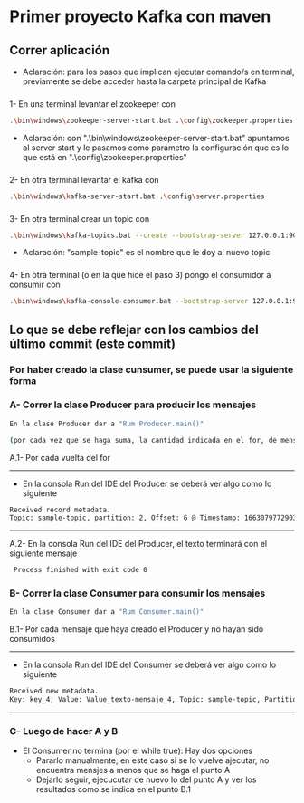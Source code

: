 # Primer proyecto Kafka con maven

## Correr aplicación

- Aclaración: para los pasos que implican ejecutar comando/s en terminal, previamente se debe acceder hasta la carpeta principal de Kafka

###
1- En una terminal levantar el zookeeper con 
```bash
.\bin\windows\zookeeper-server-start.bat .\config\zookeeper.properties
```
- Aclaración: con ".\bin\windows\zookeeper-server-start.bat" apuntamos al server start y le pasamos como parámetro la configuración que es lo que está en ".\config\zookeeper.properties"
###
2- En otra terminal levantar el kafka con 
```bash
.\bin\windows\kafka-server-start.bat .\config\server.properties
```
###
3- En otra terminal crear un topic con 
```bash
.\bin\windows\kafka-topics.bat --create --bootstrap-server 127.0.0.1:9092 --partitions 3 --topic sample-topic
```
- Aclaración: "sample-topic" es el nombre que le doy al nuevo topic
###
4- En otra terminal (o en la que hice el paso 3) pongo el consumidor a consumir con 
```bash
.\bin\windows\kafka-console-consumer.bat --bootstrap-server 127.0.0.1:9092 --topic sample-topic --group java
```
###
## Lo que se debe reflejar con los cambios del último commit (este commit)
### Por haber creado la clase cunsumer, se puede usar la siguiente forma
###
### A- Correr la clase Producer para producir los mensajes 
```bash
En la clase Producer dar a "Rum Producer.main()"

(por cada vez que se haga suma, la cantidad indicada en el for, de mensajes que van a ser consumidos luego por el consumer)
```
A.1- Por cada vuelta del for 
***
- En la consola Run del IDE del Producer se deberá ver algo como lo siguiente
```bash
Received record metadata.
Topic: sample-topic, partition: 2, Offset: 6 @ Timestamp: 1663079772903
```
***
A.2- En la consola Run del IDE del Producer, el texto terminará con el siguiente mensaje
```bash
 Process finished with exit code 0
```

###
### B- Correr la clase Consumer para consumir los mensajes
```bash
En la clase Consumer dar a "Rum Consumer.main()"
```
B.1- Por cada mensaje que haya creado el Producer y no hayan sido consumidos
***
- En la consola Run del IDE del Consumer se deberá ver algo como lo siguiente
```bash
Received new metadata. 
Key: key_4, Value: Value_texto-mensaje_4, Topic: sample-topic, Partition: 0, Offset: 25
```
***

###
### C- Luego de hacer A y B
- El Consumer no termina (por el while true): Hay dos opciones
  - Pararlo manualmente; en este caso si se lo vuelve ajecutar, no encuentra mensjes a menos que se haga el punto A
  - Dejarlo seguir, ejecucutar de nuevo lo del punto A y ver los resultados como se indica en el punto B.1 